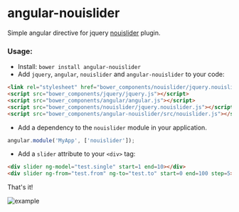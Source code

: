 angular-nouislider
==================

Simple angular directive for jquery [nouislider](http://refreshless.com/nouislider/) plugin.

### Usage:

- Install: `bower install angular-nouislider`
- Add `jquery`, `angular`, `nouislider` and `angular-nouislider` to your code:

```html
<link rel="stylesheet" href="bower_components/nouislider/jquery.nouislider.css" />
<script src="bower_components/jquery/jquery.js"></script>
<script src="bower_components/angular/angular.js"></script>
<script src="bower_components/nouislider/jquery.nouislider.js"></script>
<script src="bower_components/angular-nouislider/src/nouislider.js"></script>
```

- Add a dependency to the `nouislider` module in your application.

```js
angular.module('MyApp', ['nouislider']);
```

- Add a `slider` attribute to your `<div>` tag:

```html
<div slider ng-model="test.single" start=1 end=10></div>
<div slider ng-from="test.from" ng-to="test.to" start=0 end=100 step=5></div>
```

That's it!

![example](https://raw2.github.com/vasyabigi/angular-nouislider/master/example.jpg "angular-nouislider")
